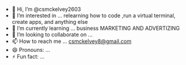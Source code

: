 - 👋 Hi, I’m @csmckelvey2603
- 👀 I’m interested in ... relearning how to code ,run a virtual terminal, create apps, and anything else 
- 🌱 I’m currently learning ... business MARKETING AND ADVERTIZING 
- 💞️ I’m looking to collaborate on ...
- 📫 How to reach me ... csmckelvey8@gmail.com
- 😄 Pronouns: ...
- ⚡ Fun fact: ... 

<!---
csmckelvey2603/csmckelvey2603 is a ✨ special ✨ repository because its `README.md` (this file) appears on your GitHub profile.
You can click the Preview link to take a look at your changes.
--->
